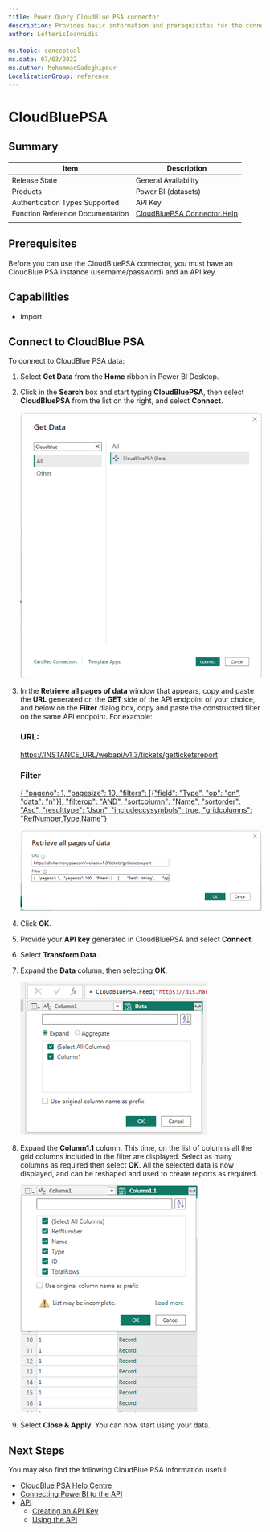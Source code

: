```yaml
---
title: Power Query CloudBlue PSA connector
description: Provides basic information and prerequisites for the connector, descriptions of the optional input parameters, and discusses limitations and issues you might encounter.
author: LefterisIoannidis

ms.topic: conceptual
ms.date: 07/03/2022
ms.author: MohammadSadeghipour
LocalizationGroup: reference
---
```


# CloudBluePSA

## Summary

| Item | Description |
| ---- | ----------- |
| Release State | General Availability |
| Products | Power BI (datasets)
| Authentication Types Supported | API Key |
| Function Reference Documentation | [CloudBluePSA Connector.Help](https://help.harmonypsa.com/articles/#!cloudblue-psa-4-28-publication/using-the-power-bi-connector)
| | |
## Prerequisites
Before you can use the CloudBluePSA connector, you must have an CloudBlue PSA instance (username/password) and an API key.


## Capabilities
* Import

## Connect to CloudBlue PSA

To connect to CloudBlue PSA data:

1. Select **Get Data** from the **Home** ribbon in Power BI Desktop. 

2. Click in the **Search** box and start typing **CloudBluePSA**, then select **CloudBluePSA** from the list on the right, and select **Connect**.

    ![Get Data from CloudBlue PSA.](./media/cloudbluepsa/getdata.png)


3. In the **Retrieve all pages of data** window that appears, copy and paste the **URL** generated on the **GET** side of the API endpoint of your choice, and below on the **Filter** dialog box, copy and paste the constructed filter on the same API endpoint. For example:

    ### URL: ### 
    [https://INSTANCE_URL/webapi/v1.3/tickets/getticketsreport](code-in-docs.md)
    
    ### Filter ### 
    [{  "pageno": 1,  "pagesize": 10,  "filters": [{"field": "Type", "op": "cn", "data": "n"}], "filterop": "AND",  "sortcolumn": "Name",  "sortorder": "Asc",  "resulttype": "Json",  "includeccysymbols": true,  "gridcolumns": "RefNumber,Type,Name"}](code-in-docs.md)

    ![Retrieve all pages of data from CloudBlue PSA.](./media/cloudbluepsa/retrieveallpagesofdata.png)

3. Click **OK**.

4. Provide your **API key** generated in CloudBluePSA and select **Connect**.

5. Select **Transform Data**.

6. Expand the **Data** column, then selecting **OK**.

    ![Expand Data Column.](./media/cloudbluepsa/expand1.png)


7. Expand the **Column1.1** column. This time, on the list of columns all the grid columns included in the filter are displayed. Select as many columns as required then select **OK**. 
All the selected data is now displayed, and can be reshaped and used to create reports as required.

    ![Expand Data Column1.1.](./media/cloudbluepsa/expand1.1.png)


8. Select **Close & Apply**. You can now start using your data.

 
  ## Next Steps
 You may also find the following CloudBlue PSA information useful:

 * [CloudBlue PSA Help Centre](https://help.harmonypsa.com/home/en-gb/)
 * [Connecting PowerBI to the API](https://help.harmonypsa.com/articles/#!cloudblue-psa-4-28-publication/connecting-powerbi-to-the-api)
 * [API](https://help.harmonypsa.com/articles/#!cloudblue-psa-4-28-publication/api)
    * [Creating an API Key](https://help.harmonypsa.com/articles/#!cloudblue-psa-4-28-publication/creating-an-api-key)
    * [Using the API](https://help.harmonypsa.com/articles/#!cloudblue-psa-4-28-publication/using-the-api)